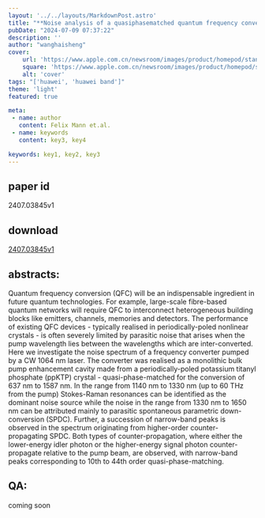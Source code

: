 ```yaml
---
layout: '../../layouts/MarkdownPost.astro'
title: "**Noise analysis of a quasiphasematched quantum frequency converter and higherorder counterpropagating SPDC**"
pubDate: "2024-07-09 07:37:22"
description: ''
author: "wanghaisheng"
cover:
    url: 'https://www.apple.com.cn/newsroom/images/product/homepod/standard/Apple-HomePod-hero-230118_big.jpg.large_2x.jpg'
    square: 'https://www.apple.com.cn/newsroom/images/product/homepod/standard/Apple-HomePod-hero-230118_big.jpg.large_2x.jpg'
    alt: 'cover'
tags: "['huawei', 'huawei band']"
theme: 'light'
featured: true

meta:
 - name: author
   content: Felix Mann et.al.
 - name: keywords
   content: key3, key4

keywords: key1, key2, key3
---
```


## paper id
2407.03845v1
## download
[2407.03845v1](http://arxiv.org/abs/2407.03845v1)
## abstracts:
Quantum frequency conversion (QFC) will be an indispensable ingredient in future quantum technologies. For example, large-scale fibre-based quantum networks will require QFC to interconnect heterogeneous building blocks like emitters, channels, memories and detectors. The performance of existing QFC devices - typically realised in periodically-poled nonlinear crystals - is often severely limited by parasitic noise that arises when the pump wavelength lies between the wavelengths which are inter-converted. Here we investigate the noise spectrum of a frequency converter pumped by a CW 1064 nm laser. The converter was realised as a monolithic bulk pump enhancement cavity made from a periodically-poled potassium titanyl phosphate (ppKTP) crystal - quasi-phase-matched for the conversion of 637 nm to 1587 nm. In the range from 1140 nm to 1330 nm (up to 60 THz from the pump) Stokes-Raman resonances can be identified as the dominant noise source while the noise in the range from 1330 nm to 1650 nm can be attributed mainly to parasitic spontaneous parametric down-conversion (SPDC). Further, a succession of narrow-band peaks is observed in the spectrum originating from higher-order counter-propagating SPDC. Both types of counter-propagation, where either the lower-energy idler photon or the higher-energy signal photon counter-propagate relative to the pump beam, are observed, with narrow-band peaks corresponding to 10th to 44th order quasi-phase-matching.
## QA:
coming soon
